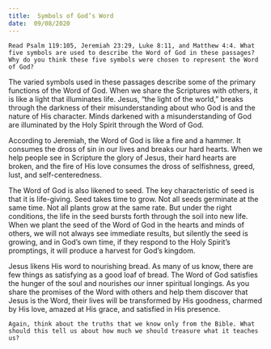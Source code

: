 ```yaml
---
title:  Symbols of God’s Word
date:  09/08/2020
---
```


`Read Psalm 119:105, Jeremiah 23:29, Luke 8:11, and Matthew 4:4. What five symbols are used to describe the Word of God in these passages? Why do you think these five symbols were chosen to represent the Word of God?`

The varied symbols used in these passages describe some of the primary functions of the Word of God. When we share the Scriptures with others, it is like a light that illuminates life. Jesus, “the light of the world,” breaks through the darkness of their misunderstanding about who God is and the nature of His character. Minds darkened with a misunderstanding of God are illuminated by the Holy Spirit through the Word of God.

According to Jeremiah, the Word of God is like a fire and a hammer. It consumes the dross of sin in our lives and breaks our hard hearts. When we help people see in Scripture the glory of Jesus, their hard hearts are broken, and the fire of His love consumes the dross of selfishness, greed, lust, and self-centeredness.

The Word of God is also likened to seed. The key characteristic of seed is that it is life-giving. Seed takes time to grow. Not all seeds germinate at the same time. Not all plants grow at the same rate. But under the right conditions, the life in the seed bursts forth through the soil into new life. When we plant the seed of the Word of God in the hearts and minds of others, we will not always see immediate results, but silently the seed is growing, and in God’s own time, if they respond to the Holy Spirit’s promptings, it will produce a harvest for God’s kingdom.

Jesus likens His word to nourishing bread. As many of us know, there are few things as satisfying as a good loaf of bread. The Word of God satisfies the hunger of the soul and nourishes our inner spiritual longings. As you share the promises of the Word with others and help them discover that Jesus is the Word, their lives will be transformed by His goodness, charmed by His love, amazed at His grace, and satisfied in His presence.

`Again, think about the truths that we know only from the Bible. What should this tell us about how much we should treasure what it teaches us?`